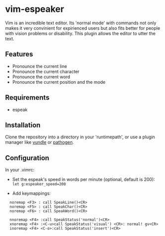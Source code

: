 # vim-espeaker

Vim is an incredible text editor. Its 'normal mode' with commands not only makes it very convinient for expirienced users but also fits better for people with vision problems or disability. This plugin allows the editor to utter the text.

## Features
* Pronounce the current line
* Pronounce the current character
* Pronounce the current word
* Pronounce the current position and the mode

## Requirements

* espeak

## Installation
Clone the repository into a directory in your 'runtimepath', or use a plugin manager like [vundle](https://github.com/VundleVim/Vundle.vim) or [pathogen](https://github.com/tpope/vim-pathogen).

## Configuration

 In your .vimrc:
* Set the espeak's speed in words per minute (optional, default is 200):
`   let g:espeaker_speed=200 `

* Add keymappings:
```
  noremap <F3> : call SpeakLine()<CR>
  noremap <F5> : call SpeakChar()<CR>
  noremap <F6> : call SpeakWord()<CR>

  nnoremap <F4> :call SpeakStatus('normal')<CR>
  xnoremap <F4> :<C-u>call SpeakStatus('visual') <CR>: normal! gv<CR>
  inoremap <F4> <C-o>:call SpeakStatus('insert')<CR>
```
